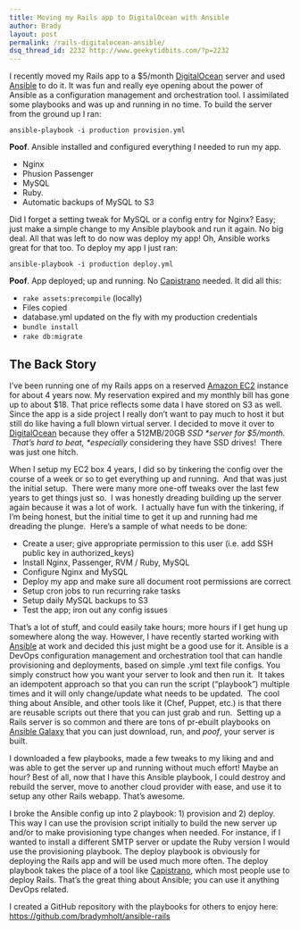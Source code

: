 ```yaml
---
title: Moving my Rails app to DigitalOcean with Ansible
author: Brady
layout: post
permalink: /rails-digitalocean-ansible/
dsq_thread_id: 2232 http://www.geekytidbits.com/?p=2232
---
```

I recently moved my Rails app to a $5/month [DigitalOcean](https://www.digitalocean.com/?refcode=974ef9a471c1) server and used [Ansible](http://www.ansible.com/) to do it. It was fun and really eye opening about the power of Ansible as a configuration management and orchestration tool. I assimilated some playbooks and was up and running in no time. To build the server from the ground up I ran:

    ansible-playbook -i production provision.yml


**Poof**. Ansible installed and configured everything I needed to run my app.

  * Nginx
  * Phusion Passenger
  * MySQL
  * Ruby.
  * Automatic backups of MySQL to S3

Did I forget a setting tweak for MySQL or a config entry for Nginx? Easy; just make a simple change to my Ansible playbook and run it again. No big deal. All that was left to do now was deploy my app! Oh, Ansible works great for that too. To deploy my app I just ran:

    ansible-playbook -i production deploy.yml


**Poof**. App deployed; up and running. No [Capistrano][3] needed. It did all this:

  * `rake assets:precompile` (locally)
  * Files copied
  * database.yml updated on the fly with my production credentials
  * `bundle install`
  * `rake db:migrate`

## The Back Story

I&#8217;ve been running one of my Rails apps on a reserved [Amazon EC2][4] instance for about 4 years now. My reservation expired and my monthly bill has gone up to about $18. That price reflects some data I have stored on S3 as well. Since the app is a side project I really don&#8217;t want to pay much to host it but still do like having a full blown virtual server. I decided to move it over to [DigitalOcean](https://www.digitalocean.com/?refcode=974ef9a471c1) because they offer a 512MB/20GB *SSD \*server for $5/month.  That&#8217;s hard to beat, \*especially* considering they have SSD drives!  There was just one hitch.  

When I setup my EC2 box 4 years, I did so by tinkering the config over the course of a week or so to get everything up and running.  And that was just the initial setup.  There were many more one-off tweaks over the last few years to get things just so.  I was honestly dreading building up the server again because it was a lot of work.  I actually have fun with the tinkering, if I&#8217;m being honest, but the initial time to get it up and running had me dreading the plunge.  Here&#8217;s a sample of what needs to be done:

  * Create a user; give appropriate permission to this user (i.e. add SSH public key in authorized_keys)
  * Install Nginx, Passenger, RVM / Ruby, MySQL
  * Configure Nginx and MySQL
  * Deploy my app and make sure all document root permissions are correct
  * Setup cron jobs to run recurring rake tasks
  * Setup daily MySQL backups to S3
  * Test the app; iron out any config issues

That&#8217;s a lot of stuff, and could easily take hours; more hours if I get hung up somewhere along the way. However, I have recently started working with [Ansible][5] at work and decided this just might be a good use for it. Ansible is a DevOps configuration management and orchestration tool that can handle provisioning and deployments, based on simple .yml text file configs. You simply construct how you want your server to look and then run it.  It takes an idempotent approach so that you can run the script (&#8220;playbook&#8221;) multiple times and it will only change/update what needs to be updated.  The cool thing about Ansible, and other tools like it (Chef, Puppet, etc.) is that there are reusable scripts out there that you can just grab and run.  Setting up a Rails server is so common and there are tons of pr-ebuilt playbooks on [Ansible Galaxy][6] that you can just download, run, and *poof*, your server is built.

I downloaded a few playbooks, made a few tweaks to my liking and and was able to get the server up and running without much effort! Maybe an hour? Best of all, now that I have this Ansible playbook, I could destroy and rebuild the server, move to another cloud provider with ease, and use it to setup any other Rails webapp. That&#8217;s awesome.

I broke the Ansible config up into 2 playbook: 1) provision and 2) deploy. This way I can use the provision script initially to build the new server up and/or to make provisioning type changes when needed. For instance, if I wanted to install a different SMTP server or update the Ruby version I would use the provisioning playbook. The deploy playbook is obviously for deploying the Rails app and will be used much more often. The deploy playbook takes the place of a tool like [Capistrano][3], which most people use to deploy Rails. That&#8217;s the great thing about Ansible; you can use it anything DevOps related.

I created a GitHub repository with the playbooks for others to enjoy here: <https://github.com/bradymholt/ansible-rails>

 [3]: http://capistranorb.com/
 [4]: http://aws.amazon.com/ec2/
 [5]: http://www.ansible.com/home
 [6]: https://galaxy.ansible.com/

